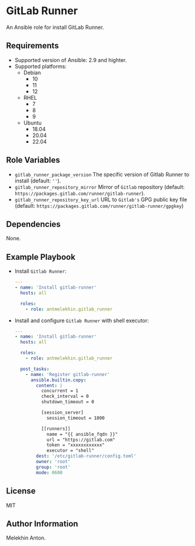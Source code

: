 GitLab Runner
=============

An Ansible role for install GitLab Runner.

Requirements
------------

- Supported version of Ansible: 2.9 and highter.
- Supported platforms:
  - Debian
    - 10
    - 11
    - 12
  - RHEL
    - 7
    - 8
    - 9
  - Ubuntu
    - 18.04
    - 20.04
    - 22.04

Role Variables
--------------

- `gitlab_runner_package_version` The specific version of Gitlab Runner to install (default: `''`).
- `gitlab_runner_repository_mirror` Mirror of `Gitlab` repository (default: `https://packages.gitlab.com/runner/gitlab-runner`).
- `gitlab_runner_repository_key_url` URL to `Gitlab's` GPG public key file (default: `https://packages.gitlab.com/runner/gitlab-runner/gpgkey`)

Dependencies
------------

None.

Example Playbook
----------------

- Install `Gitlab Runner`:

  ```yaml
  ---
  - name: 'Install gitlab-runner'
    hosts: all

    roles:
      - role: antmelekhin.gitlab_runner
  ```

- Install and configure `Gitlab Runner` with shell executor:

  ```yaml
  ---
  - name: 'Install gitlab-runner'
    hosts: all

    roles:
      - role: antmelekhin.gitlab_runner

    post_tasks:
      - name: 'Register gitlab-runner'
        ansible.builtin.copy:
          content: |
            concurrent = 1
            check_interval = 0
            shutdown_timeout = 0

            [session_server]
              session_timeout = 1800

            [[runners]]
              name = "{{ ansible_fqdn }}"
              url = "https://gitlab.com"
              token = "xxxxxxxxxxxx"
              executor = "shell"
          dest: '/etc/gitlab-runner/config.toml'
          owner: 'root'
          group: 'root'
          mode: 0600
  ```

License
-------

MIT

Author Information
------------------

Melekhin Anton.
